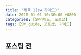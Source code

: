 ```yaml
---
title: "제목 1(sw 가이드)"
date: 2020-01-01 10:30:00 +0800
categories: [SW가이드, 포토샵]
tags: [SW_guide, 포토샵, 가이드]
---
```







## 포스팅 전

